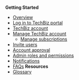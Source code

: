 **Getting Started**
  - [Overview](techBiz-overview.md)
  - [Log in to TechBiz portal](log-in-to-TechBiz-portal.md)
  - [TechBiz account](techbiz-account.md)
  - [Manage TechBiz account](manage-techbiz-account.md)
    - [Manage subscriptions](manage-subscriptions.md)
  - [Invite users](invite-users.md)
  - [Account approval](account-approval.md)
  - [Admin roles and permissions](admin-roles-and-permissions.md)
  - [Notifications](notifications.md)
  - [FAQs](faq.md)
**Resources**
  - [Glossary](glossary.md)

